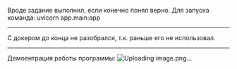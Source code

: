 Вроде задание выполнил, если конечно понял верно.
Для запуска команда: uvicorn app.main:app
****
С докером до конца не разобрался, т.к. раньше его не использовал.
****
Демоентрация работы программы:
![Uploading image.png…]()
